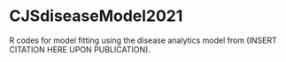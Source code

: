 # CJSdiseaseModel2021
R codes for model fitting using the disease analytics model from (INSERT CITATION HERE UPON PUBLICATION).
